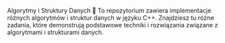 Algorytmy i Struktury Danych 🚀
To repozytorium zawiera implementacje różnych algorytmów i struktur danych w języku C++. Znajdziesz tu różne zadania, które demonstrują podstawowe techniki i rozwiązania związane z algorytmami i strukturami danych.
